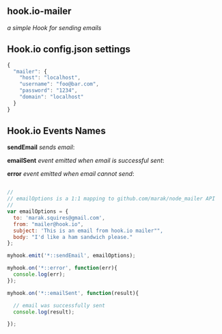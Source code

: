 ## hook.io-mailer

*a simple Hook for sending emails*

## Hook.io config.json settings
``` js
{
  "mailer": {
    "host": "localhost",
    "username": "foo@bar.com",
    "password": "1234",
    "domain": "localhost"
  }
}
```

## Hook.io Events Names

**sendEmail** *sends email*:

**emailSent** *event emitted when email is successful sent*:

**error** *event emitted when email cannot send*:


```javascript

//
// emailOptions is a 1:1 mapping to github.com/marak/node_mailer API 
//
var emailOptions = {
  to: 'marak.squires@gmail.com',
  from: "mailer@hook.io",
  subject: 'This is an email from hook.io mailer"",
  body: "I'd like a ham sandwich please."
};

myhook.emit('*::sendEmail', emailOptions);

myhook.on('*::error', function(err){
  console.log(err);
}); 

myhook.on('*::emailSent', function(result){

  // email was successfully sent
  console.log(result);

}); 

```